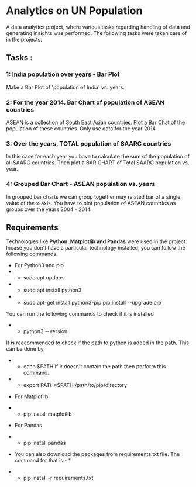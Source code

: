 # Analytics on UN Population
A data analytics project, where various tasks regarding handling of data and generating insights was performed.
The following tasks were taken care of in the projects.

## Tasks :

### 1: India population over years - Bar Plot
Make a Bar Plot of 'population of India' vs. years.

### 2: For the year 2014. Bar Chart of population of ASEAN countries
ASEAN is a collection of South East Asian countries. Plot a Bar Chat of the population of these countries. Only use data for the year 2014

### 3: Over the years, TOTAL population of SAARC countries
In this case for each year you have to calculate the sum of the population of all SAARC countries. Then plot a BAR CHART of Total SAARC population vs. year.

### 4: Grouped Bar Chart - ASEAN population vs. years
In grouped bar charts we can group together may related bar of a single value of the x-axis. You have to plot population of ASEAN countries as groups over the years 2004 - 2014.

## Requirements
Technologies like **Python, Matplotlib and Pandas** were used in the project.
Incase you don't have a particular technology installed, you can follow the following commands.

- For Python3 and pip
- - sudo apt update
- - sudo apt install python3
- - sudo apt-get install python3-pip
pip install --upgrade pip

You can run the following commands to check if it is installed
- - python3 --version

It is reccommended to check if the path to python is added in the path. This can be done by,
- - echo $PATH
If it doesn't contain the path then perform this command.
- - export PATH=$PATH:/path/to/pip/directory

- For Matplotlib
- - pip install matplotlib

- For Pandas
- - pip install pandas

* You can also download the packages from requirements.txt file. The command for that is - *
- - pip install -r requirements.txt
